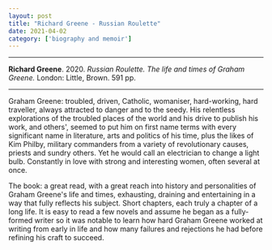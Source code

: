 ```yaml
---
layout: post
title: "Richard Greene - Russian Roulette"
date: 2021-04-02
category: ['biography and memoir']
---
```


***
<b>Richard Greene</b>. 2020. _Russian Roulette.  The life and times of Graham Greene._ London: Little, Brown. 591 pp.

***
<img align="right" src="https://www.littlebrown.co.uk/wp-content/uploads/2020/03/hbg-title-9781405513937-20.jpg?fit=439%2C675" alt="" />

Graham Greene: troubled, driven, Catholic, womaniser, hard-working, hard traveller, always attracted to danger and to the seedy.  His relentless explorations of the troubled places of the world and his drive to publish his work, and others', seemed to put him on first name terms with every significant name in literature, arts and politics of his time, plus the likes of Kim Philby, military commanders from a variety of revolutionary causes, priests and sundry others.  Yet he would call an electrician to change a light bulb.  Constantly in love with strong and interesting women, often several at once.  

The book: a great read, with a great reach into history and personalities of Graham Greene's life and times, exhausting, draining and entertaining in a way that fully reflects his subject.  Short chapters, each truly a chapter of a long life.  It is easy to read a few novels and assume he began as a fully-formed writer so it was notable to learn how hard Graham Greene worked at writing from early in life and how many failures and rejections he had before refining his craft to succeed.  
